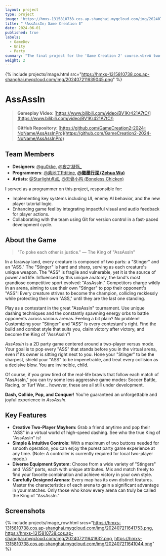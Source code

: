 ```yaml
---
layout: project
type: project
image: 'https://hmxs-1315810738.cos.ap-shanghai.myqcloud.com/img/202407211639045.png'
title: "「AssAssIn」Game Creation Ⅱ"
date: 2024-06-01
published: true
labels:
  - GameDev
  - Unity
  - Party
summary: "The final project for the 'Game Creation 2' course.<br>A two-player versus game with satisfying, collision-based gameplay."
weight: 2
---
```


{% include projects/image.html src="https://hmxs-1315810738.cos.ap-shanghai.myqcloud.com/img/202407211639045.png" %}

# AssAssIn

> **Gameplay Video**: [https://www.bilibili.com/video/BV1Kr421A7tC/](https://www.bilibili.com/video/BV1Kr421A7tC/)
>
> **GitHub Repository**: [https://github.com/GameCreation2-2024-NoName/AssAssInPro](https://github.com/GameCreation2-2024-NoName/AssAssInPro)

## Team Members

- **Designers**: [@gu0kke](https://space.bilibili.com/423851637), [@夜之凝殇_](https://space.bilibili.com/178969683)
- **Programmers**: [@紫地丁Pditine](https://space.bilibili.com/89364405), **[@徽墨行深 (Zehua Wu)](https://space.bilibili.com/11752174)**
- **Artists**: [@Starlight点点](https://space.bilibili.com/26404651), [@无骨小鸡 (Boneless Chicken)](https://space.bilibili.com/505778653)

I served as a programmer on this project, responsible for:
- Implementing key systems including UI, enemy AI behavior, and the new player tutorial logic. 
- Enhancing game feel by integrating impactful visual and audio feedback for player actions. 
- Collaborating with the team using Git for version control in a fast-paced development cycle.

## About the Game

> "To poke each other is justice." — The King of "AssAssIn"

In a faraway land, every creature is composed of two parts: a "Stinger" and an "ASS." The "Stinger" is hard and sharp, serving as each creature's unique weapon. The "ASS" is fragile and vulnerable, yet it is the source of power and life. Influenced by this unique anatomy, the land's most grandiose competitive sport evolved: "AssAssIn." Competitors charge wildly in an arena, aiming to use their own "Stinger" to pop their opponent's "ASS"! Every creature strives to become the champion, colliding recklessly while protecting their own "ASS," until they are the last one standing.

Play as a contestant in the great "AssAssIn" tournament. Use unique dashing techniques and the constantly spawning energy orbs to battle opponents across various arenas. Feeling a bit plain? No problem! Customizing your "Stinger" and "ASS" is every contestant's right. Find the build and combat style that suits you, claim victory after victory, and become the King of "AssAssIn"!

*AssAssIn* is a 2D party game centered around a two-player versus mode. Your goal is to pop every "ASS" that stands before you in the virtual arena, even if its owner is sitting right next to you. Hone your "Stinger" to be the sharpest, shield your "ASS" to be impenetrable, and treat every collision as a decisive blow. You are invincible, child.

Of course, if you grow tired of the real-life brawls that follow each match of "AssAssIn," you can try some less aggressive game modes: Soccer Battle, Racing, or Turf War... however, these are all still under development.

**Dash, Collide, Pop, and Conquer!** You're guaranteed an unforgettable and joyful experience in *AssAssIn*.

## Key Features

- **Creative Two-Player Mayhem:** Grab a friend anytime and pop their "ASS" in a virtual world of high-speed dashing. See who the true King of "AssAssIn" is!
- **Simple & Intuitive Controls:** With a maximum of two buttons needed for smooth operation, you can enjoy the purest party game experience at any time. (Note: A controller is currently required for local two-player mode.)
- **Diverse Equipment System:** Choose from a wide variety of "Stingers" and "ASS" parts, each with unique attributes. Mix and match freely to find your favorite combination and achieve victory in your own style.
- **Carefully Designed Arenas:** Every map has its own distinct features. Master the characteristics of each arena to gain a significant advantage in your matches. Only those who know every arena can truly be called the King of "AssAssIn."

## Screenshots

{% include projects/image_row.html
    srcs="https://hmxs-1315810738.cos.ap-shanghai.myqcloud.com/img/202407211641753.png,
          https://hmxs-1315810738.cos.ap-shanghai.myqcloud.com/img/202407211641832.png,
          https://hmxs-1315810738.cos.ap-shanghai.myqcloud.com/img/202407211641044.png" %}